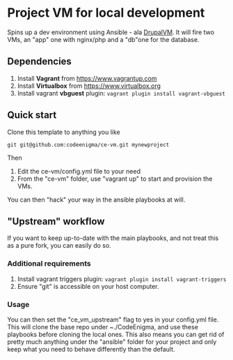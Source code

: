 # Project VM for local development

Spins up a dev environment using Ansible - ala [DrupalVM](https://www.drupalvm.com).
It will fire two VMs, an "app" one with nginx/php and a "db"one for the database.

## Dependencies
1. Install **Vagrant** from https://www.vagrantup.com
1. Install **Virtualbox** from https://www.virtualbox.org
3. Install vagrant **vbguest** plugin:  ```vagrant plugin install vagrant-vbguest```

## Quick start

Clone this template to anything you like 

```git git@github.com:codeenigma/ce-vm.git mynewproject```

Then
1. Edit the ce-vm/config.yml file to your need
2. From the "ce-vm" folder, use "vagrant up" to start and provision the VMs.

You can then "hack" your way in the ansible playbooks at will.

## "Upstream" workflow
If you want to keep up-to-date with the main playbooks, 
and not treat this as a pure fork, you can easily do so.

### Additional requirements
1. Install vagrant triggers plugin: ```vagrant plugin install vagrant-triggers```
2. Ensure "git" is accessible on your host computer.

### Usage
You can then set the "ce_vm_upstream" flag to yes in your config.yml file.
This will clone the base repo under ~./CodeEnigma, and use these playbooks
before cloning the local ones.
This also means you can get rid of pretty much anything under the "ansible"
folder for your project and only keep what you need to behave differently
than the default. 
